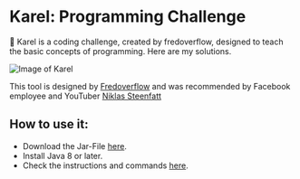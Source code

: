 # Karel: Programming Challenge
🤖 Karel is a coding challenge, created by fredoverflow, designed to teach the basic concepts of programming. Here are my solutions.

![Image of Karel](https://camo.githubusercontent.com/2e402bad54a64aefb97688c237e601cc0153e191/68747470733a2f2f692e696d6775722e636f6d2f454d4b496f68692e706e67)

This tool is designed by [Fredoverflow](https://github.com/fredoverflow) and was recommended by Facebook employee and YouTuber [Niklas Steenfatt](https://www.youtube.com/channel/UCzsfkUFa1_4F4cZeSLv5dFQ)

## How to use it:
* Download the Jar-File [here](https://github.com/fredoverflow/karel#download-karel).
* Install Java 8 or later.
* Check the instructions and commands [here](https://github.com/fredoverflow/karel#language-reference).
